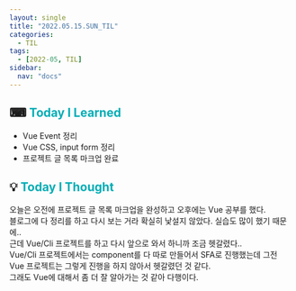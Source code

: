 ```yaml
---
layout: single
title: "2022.05.15.SUN_TIL"
categories:
  - TIL
tags:
  - [2022-05, TIL]
sidebar:
  nav: "docs"
---
```


## ⌨ <a style="color:#00adb5">Today I Learned</a>

- Vue Event 정리
- Vue CSS, input form 정리
- 프로젝트 글 목록 마크업 완료

## 💡 <a style="color:#00adb5">Today I Thought</a>

오늘은 오전에 프로젝트 글 목록 마크업을 완성하고 오후에는 Vue 공부를 했다.<br>
블로그에 다 정리를 하고 다시 보는 거라 확실히 낯설지 않았다. 실습도 많이 했기 때문에..<br>
근데 Vue/Cli 프로젝트를 하고 다시 앞으로 와서 하니까 조금 헷갈렸다..<br>
Vue/Cli 프로젝트에서는 component를 다 따로 만들어서 SFA로 진행했는데 그전 Vue 프로젝트는 그렇게 진행을 하지 않아서 헷갈렸던 것 같다.<br>
그래도 Vue에 대해서 좀 더 잘 알아가는 것 같아 다행이다.
